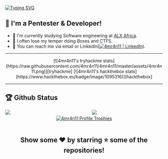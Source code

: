 [![Typing SVG](https://readme-typing-svg.herokuapp.com?font=Hack&color=%239315B7&lines=I'm+Khalid+-+aka+4MR4N11)](https://git.io/typing-svg)

## :name_badge: I'm a Pentester & Developer!

- :peach: I'm currently studying Software engineering at [ALX Africa](https://www.alxafrica.com/).
- :tangerine: I often lose my temper doing Boxes and CTFS.
- :watermelon: You can reach me via email or LinkedIn([<img alt="4mr4n11 | LinkedIn" width="22px" src="https://icon-library.com/images/linked-in-icon-small/linked-in-icon-small-24.jpg" />][linkedin]).


---
<div align="center">
[![4mr4n11's tryhackme stats](https://raw.githubusercontent.com/4mr4n11/4mr4n11/master/assets/4mr4n11.png)][tryhackme]
[![4mr4n11's hackthebox stats](https://www.hackthebox.eu/badge/image/1095316)][hackthebox]
</div>

---

## 🏆 Github Status

<img  src="https://github-readme-stats.vercel.app/api?username=4mr4n11&show_icons=true&hide_border=true&theme=radical" width="45%" align="right" >
<img  src="https://github-readme-streak-stats.herokuapp.com/?user=4mr4n11&theme=radical" width="45%" >


<br /> 

<div align="center">
  <a href="https://github.com/ryo-ma/github-profile-trophy">
    <img src="https://github-profile-trophy.vercel.app/?username=4mr4n11&theme=onestar&no-frame=true" alt="4mr4n11 Profile Trophies" />
  </a>
</div>


<br /> 

<div align="center">

## Show some ❤️ by starring ⭐ some of the repositories!

</div>
<!-- 
![Peers's github stats](https://github-readme-stats.vercel.app/api?username=4mr4n11&theme=radical&count_private=true&show_icons=true&bg_color=7049c7,86a8e7,E56EB2&title_color=fff&text_color=fff)

![Peers Top Languages](https://github-readme-stats.vercel.app/api/top-langs/?username=4mr4n11&layout=compact&bg_color=7049c7,86a8e7,E56EB2&title_color=fff&text_color=fff) -->
<!--
**4MR4N11/4MR4N11** is a ✨ _special_ ✨ repository because its `README.md` (this file) appears on your GitHub profile.

Here are some ideas to get you started:

- 🔭 I’m currently working on ...
- 🌱 I’m currently learning ...
- 👯 I’m looking to collaborate on ...
- 🤔 I’m looking for help with ...
- 💬 Ask me about ...
- 📫 How to reach me: ...
- 😄 Pronouns: ...
- ⚡ Fun fact: ...
-->
[linkedin]: https://www.linkedin.com/in/4mr4n11/
[tryhackme]: https://tryhackme.com/p/4mr4n11
[hackthebox]: https://app.hackthebox.com/profile/1095316
